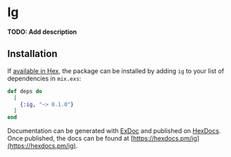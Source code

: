 # Ig

**TODO: Add description**

## Installation

If [available in Hex](https://hex.pm/docs/publish), the package can be installed
by adding `ig` to your list of dependencies in `mix.exs`:

```elixir
def deps do
  [
    {:ig, "~> 0.1.0"}
  ]
end
```

Documentation can be generated with [ExDoc](https://github.com/elixir-lang/ex_doc)
and published on [HexDocs](https://hexdocs.pm). Once published, the docs can
be found at [https://hexdocs.pm/ig](https://hexdocs.pm/ig).

